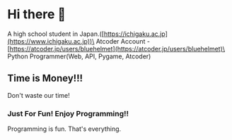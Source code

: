 # Hi there 👋
A high school student in Japan.([https://ichigaku.ac.jp](https://www.ichigaku.ac.jp))\
Atcoder Account - [https://atcoder.jp/users/bluehelmet](https://atcoder.jp/users/bluehelmet)\
Python Programmer(Web, API, Pygame, Atcoder)

## Time is Money!!!
Don't waste our time!
### Just For Fun! Enjoy Programming!!
Programming is fun.
That's everything.

<!--
**IG-Math/IG-Math** is a ✨ _special_ ✨ repository because its `README.md` (this file) appears on your GitHub profile.

Here are some ideas to get you started:

- 🔭 I’m currently working on ...
- 🌱 I’m currently learning ...
- 👯 I’m looking to collaborate on ...
- 🤔 I’m looking for help with ...
- 💬 Ask me about ...
- 📫 How to reach me: ...
- 😄 Pronouns: ...
- ⚡ Fun fact: ...
-->

